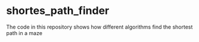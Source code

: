 # shortes_path_finder
The code in this repository shows how different algorithms find the shortest path in a maze
